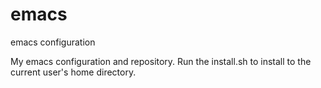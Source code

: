 emacs
=====

emacs configuration

My emacs configuration and repository.  Run the install.sh to install to the current user's home directory.
